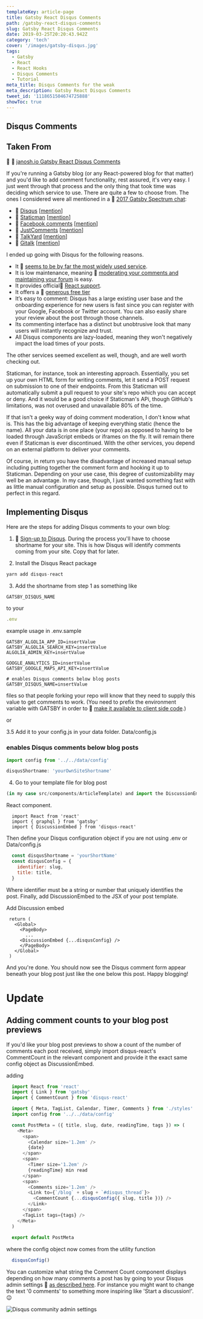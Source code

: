 ```yaml
---
templateKey: article-page
title: Gatsby React Disqus Comments
path: /gatsby-react-disqus-comments
slug: Gatsby React Disqus Comments
date: 2019-03-25T20:20:43.942Z
category: 'tech'
cover: '/images/gatsby-disqus.jpg'
tags:
  - Gatsby 
  - React
  - React Hooks
  - Disqus Comments
  - Tutorial
meta_title: Disqus Comments for the weak
meta_description: Gatsby React Disqus Comments
tweet_id: '1118651504674725888'
showToc: true
---
```


## Disqus Comments

## Taken From

🎵 🔗 [janosh.io Gatsby React Disqus Comments](https://janosh.io/blog/disqus-comments)


If you're running a Gatsby blog (or any React-powered blog for that matter) and you'd like to add comment functionality, rest assured, it's very easy. I just went through that process and the only thing that took time was deciding which service to use. There are quite a few to choose from. The ones I considered were all mentioned in a 🔗 [2017 Gatsby Spectrum chat](https://spectrum.chat/gatsby-js/general/whats-the-best-way-to-make-commenting-system~0c7e3f0f-8737-4948-9c52-0d20dfe37a05?m=MTUxNjM2MjE1NTY1MA==):

- 🔗 [Disqus](https://disqus.com) [[mention](https://spectrum.chat/gatsby-js/general/whats-the-best-way-to-make-commenting-system~0c7e3f0f-8737-4948-9c52-0d20dfe37a05?m=MTUxMTIzMDE0NjY2MQ==)]
- 🔗 [Staticman](https://staticman.net) [[mention](https://spectrum.chat/gatsby-js/general/whats-the-best-way-to-make-commenting-system~0c7e3f0f-8737-4948-9c52-0d20dfe37a05?m=MTUzNDkxODUxMDk4OA==)]
- 🔗 [Facebook comments](https://www.npmjs.com/package/react-facebook) [[mention](https://spectrum.chat/gatsby-js/general/whats-the-best-way-to-make-commenting-system~0c7e3f0f-8737-4948-9c52-0d20dfe37a05?m=MTU0MTEwNTQyNDI1MA==)]
- 🔗 [JustComments](https://just-comments.com) [[mention](https://spectrum.chat/gatsby-js/general/whats-the-best-way-to-make-commenting-system~0c7e3f0f-8737-4948-9c52-0d20dfe37a05?m=MTU0MTQ0MzcxMTgxMQ==)]
- 🔗 [TalkYard](https://www.talkyard.io) [[mention](https://spectrum.chat/gatsby-js/general/whats-the-best-way-to-make-commenting-system~0c7e3f0f-8737-4948-9c52-0d20dfe37a05?m=MTUxNjMzMzM5MTU5NA==)]
- 🔗 [Gitalk](https://gitalk.github.io) [[mention](https://github.com/gatsbyjs/gatsby/issues/12209#issuecomment-471165136)]

I ended up going with Disqus for the following reasons.

- It 🔗 [seems to be by far the most widely used service](https://www.datanyze.com/market-share/comment-systems/disqus-market-share).
- It is low maintenance, meaning 🔗 [moderating your comments and maintaining your forum](https://help.disqus.com/moderation/moderating-101) is easy.
- It provides official🔗 [React support](https://github.com/disqus/disqus-react).
- It offers a 🔗 [generous free tier](https://disqus.com/pricing)
- It’s easy to comment: Disqus has a large existing user base and the onboarding experience for new users is fast since you can register with your Google, Facebook or Twitter account. You can also easily share your review about the post through those channels.
- Its commenting interface has a distinct but unobtrusive look that many users will instantly recognize and trust.
- All Disqus components are lazy-loaded, meaning they won't negatively impact the load times of your posts.

The other services seemed excellent as well, though, and are well worth checking out. 

Staticman, for instance, took an interesting approach. Essentially, you set up your own HTML form for writing comments, let it send a POST request on submission to one of their endpoints. From this Staticman will automatically submit a pull request to your site's repo which you can accept or deny. 
And it would be a good choice if Staticman's APi, though GitHub's limitations, was not overused and unavailable 80% of the time.

If that isn't a geeky way of doing comment moderation, I don't know what is. This has the big advantage of keeping everything static (hence the name). All your data is in one place (your repo) as opposed to having to be loaded through JavaScript embeds or iframes on the fly. It will remain there even if Staticman is ever discontinued. With the other services, you depend on an external platform to deliver your comments.

Of course, in return you have the disadvantage of increased manual setup including putting together the comment form and hooking it up to Staticman. Depending on your use case, this degree of customizability may well be an advantage. In my case, though, I just wanted something fast with as little manual configuration and setup as possible. Disqus turned out to perfect in this regard.

## Implementing Disqus

Here are the steps for adding Disqus comments to your own blog:

1. 🔗 [Sign-up to Disqus](https://disqus.com/profile/signup). During the process you'll have to choose shortname for your site. This is how Disqus will identify comments coming from your site. Copy that for later.

2. Install the Disqus React package

```js
yarn add disqus-react
```

3. Add the shortname from step 1 as something like

```js
GATSBY_DISQUS_NAME
```

to your

```js
.env
```

example usage in .env.sample

```env
GATSBY_ALGOLIA_APP_ID=insertValue
GATSBY_ALGOLIA_SEARCH_KEY=insertValue
ALGOLIA_ADMIN_KEY=insertValue

GOOGLE_ANALYTICS_ID=insertValue
GATSBY_GOOGLE_MAPS_API_KEY=insertValue

# enables Disqus comments below blog posts
GATSBY_DISQUS_NAME=insertValue
```

files so that people forking your repo will know that they need to supply this value to get comments to work. (You need to prefix the environment variable with GATSBY in order to 🔗 [make it available to client side code](https://www.gatsbyjs.org/docs/environment-variables/#client-side-javascript).)

or

3.5 Add it to your config.js in your data folder.
   Data/config.js

### enables Disqus comments below blog posts

```js
import config from '../../data/config'
```

```js
disqusShortname: 'yourOwnSiteShortname'
```

4. Go to your template file for blog post 

```js
(in my case src/components/ArticleTemplate) and import the DiscussionEmbed
```

React component.

```js{3}:title=src/components/ArticleTemplate
  import React from 'react'
  import { graphql } from 'gatsby'
  import { DiscussionEmbed } from 'disqus-react'
```

Then define your Disqus configuration object if you are not using .env or Data/config.js

```js
  const disqusShortname = 'yourShortName'
  const disqusConfig = {
    identifier: slug,
    title: title,
  }
```

Where identifier must be a string or number that uniquely identifies the post. Finally, add DiscussionEmbed to the JSX of your post template.

Add Discussion embed

 ```js{5}:title=src/components/ArticleTemplate
  return (
    <Global>
      <PageBody>
        ...
      <DiscussionEmbed {...disqusConfig} />
      </PageBody>
    </Global>
  )  
```

And you're done. You should now see the Disqus comment form appear beneath your blog post just like the one below this post. Happy blogging!

# Update

## Adding comment counts to your blog post previews

If you'd like your blog post previews to show a count of the number of comments each post received, simply import disqus-react's CommentCount in the relevant component and provide it the exact same config object as DiscussionEmbed.

adding

```js{6,20-22}:title=data/config.js
  import React from 'react'
  import { Link } from 'gatsby'
  import { CommentCount } from 'disqus-react'

  import { Meta, TagList, Calendar, Timer, Comments } from './styles'
  import config from '../../data/config'

  const PostMeta = ({ title, slug, date, readingTime, tags }) => (
    <Meta>
      <span>
        <Calendar size='1.2em' />
        {date}
      </span>
      <span>
        <Timer size='1.2em' />
        {readingTime} min read
      </span>
      <span>
        <Comments size='1.2em' />
        <Link to={`/blog` + slug + `#disqus_thread`}>
          <CommentCount {...disqusConfig({ slug, title })} />
        </Link>
      </span>
      <TagList tags={tags} />
    </Meta>
  )
  
  export default PostMeta
```

where the config object now comes from the utility function 

```js
  disqusConfig()
```

You can customize what string the Comment Count component displays depending on how many comments a post has by going to your Disqus admin settings 🔗 [as described here](https://help.disqus.com/installation/customizing-comment-count-link-text). For instance you might want to change the text '0 comments' to something more inspiring like 'Start a discussion!'. :wink:

![Disqus community admin settings](/img/disqus-community-admin-settings.png)

